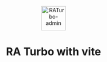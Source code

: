 <p align="center">
  <a href="https://github.com/EzioReturner/ra-turbo">
    <img alt="RATurbo-admin" height="64" src="./public/favicon.ico">
  </a>
</p>

<h1 align="center">RA Turbo with vite</h1>
